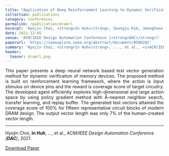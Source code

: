 ```yaml
---
title: "Application of Deep Reinforcement Learning to Dynamic Verification of DRAM Designs"
collection: publications
category: conferences
permalink: /publication/dramrl
excerpt: 'Hyojin Choi, <strong>In Huh</strong>, Seungju Kim, Jeonghoon Ko, Changwook Jeong, Hyeonsik Son, Kiwon Kwon, Joonwan Chai, Younsik Park, Jaehoon Jeong, Dae Sin Kim, Jung Yun Choi'
date: 2021-12-05
venue: 'ACM/IEEE Design Automation Conference (<strong>DAC</strong>)'
paperurl: 'https://ieeexplore.ieee.org/abstract/document/9586282'
summary: 'Hyojin Choi, <strong>In Huh</strong>, ..., et al., <i>ACM/IEEE Design Automation Conference (<strong>DAC</strong>)</i>, 2021.'
header:
  teaser: dramrl.png
---
```

<p align="justify">
This paper presents a deep neural network based test vector generation method for dynamic verification of memory devices. The proposed method is built on reinforcement learning framework, where the action is input stimulus on device pins and the reward is coverage score of target circuitry. The developed agent efficiently explores high-dimensional and large action space by using policy gradient method with Å-nearest neighbor search, transfer learning, and replay buffer. The generated test vectors attained the coverage score of 100% for fifteen representative circuit blocks of modern DRAM design. The output vector length was only 7% of the human-created vector length.
</p>
<hr>

Hyojin Choi, <strong>In Huh</strong>, ..., et al., <i>ACM/IEEE Design Automation Conference (<strong>DAC</strong>)</i>, 2021.

[Download Paper](https://ieeexplore.ieee.org/abstract/document/9586282)